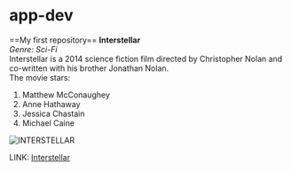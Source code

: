 # app-dev
==My first repository==
**Interstellar** <br/> 
*Genre: Sci-Fi* <br/> 
Interstellar is a 2014 science fiction film directed by Christopher Nolan and co-written with his brother Jonathan Nolan. <br/> 
The movie stars: 
1. Matthew McConaughey
2. Anne Hathaway
3. Jessica Chastain
4. Michael Caine

![INTERSTELLAR](https://github.com/user-attachments/assets/4405f66b-744e-4f46-bf80-eda3698f8300)

LINK: [Interstellar](https://archive.org/details/interstellar-2014_202409)
